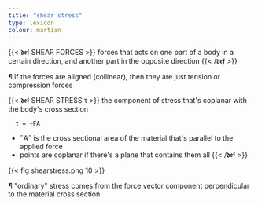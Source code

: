 ```yaml
---
title: "shear stress"
type: lexicon
colour: martian
---
```


{{< 𝖉𝖊𝖋 SHEAR FORCES >}}
  forces that acts on one part of a body in a certain direction, and another 
  part in the opposite direction
{{< /𝖉𝖊𝖋 >}}

¶ if the forces are aligned (collinear), then they are just tension or 
  compression forces

{{< 𝖉𝖊𝖋 SHEAR STRESS τ >}}
  the component of stress that's coplanar with the body's cross section
  ```
    τ = ÷FA
  ```
  - ˝A˝ is the cross sectional area of the material that's parallel to the 
    applied force
  - points are coplanar if there's a plane that contains them all
{{< /𝖉𝖊𝖋 >}}

{{< fig shearstress.png 10 >}}

¶ "ordinary" stress comes from the force vector component perpendicular to the 
  material cross section.

